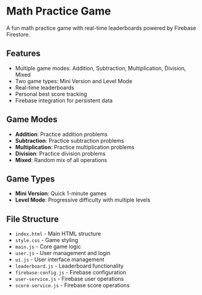 # Math Practice Game

A fun math practice game with real-time leaderboards powered by Firebase Firestore.

## Features

- Multiple game modes: Addition, Subtraction, Multiplication, Division, Mixed
- Two game types: Mini Version and Level Mode
- Real-time leaderboards
- Personal best score tracking
- Firebase integration for persistent data

## Game Modes

- **Addition**: Practice addition problems
- **Subtraction**: Practice subtraction problems  
- **Multiplication**: Practice multiplication problems
- **Division**: Practice division problems
- **Mixed**: Random mix of all operations

## Game Types

- **Mini Version**: Quick 1-minute games
- **Level Mode**: Progressive difficulty with multiple levels


## File Structure

- `index.html` - Main HTML structure
- `style.css` - Game styling
- `main.js` - Core game logic
- `user.js` - User management and login
- `ui.js` - User interface management
- `leaderboard.js` - Leaderboard functionality
- `firebase-config.js` - Firebase configuration
- `user-service.js` - Firebase user operations
- `score-service.js` - Firebase score operations

